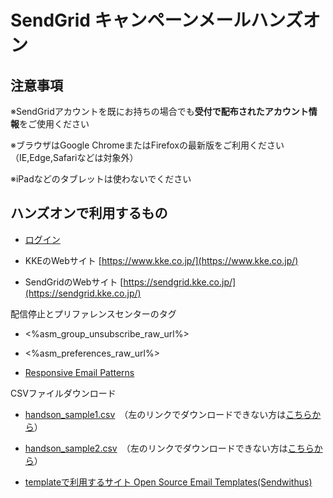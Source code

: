 # SendGrid キャンペーンメールハンズオン

## 注意事項

※SendGridアカウントを既にお持ちの場合でも**受付で配布されたアカウント情報**をご使用ください

※ブラウザはGoogle ChromeまたはFirefoxの最新版をご利用ください（IE,Edge,Safariなどは対象外）

※iPadなどのタブレットは使わないでください

## ハンズオンで利用するもの

- [ログイン](https://app.sendgrid.com/login)

- KKEのWebサイト [https://www.kke.co.jp/](https://www.kke.co.jp/)

- SendGridのWebサイト [https://sendgrid.kke.co.jp/](https://sendgrid.kke.co.jp/)

配信停止とプリファレンスセンターのタグ
- <%asm_group_unsubscribe_raw_url%>
- <%asm_preferences_raw_url%>

- [Responsive Email Patterns](http://responsiveemailpatterns.com/)

CSVファイルダウンロード
- [handson_sample1.csv](https://mchandson.blob.core.windows.net/mchandson/handson_sample1.csv)　（左のリンクでダウンロードできない方は[こちらから](https://1drv.ms/u/s!AioRWUgfQPSShUiQqDrpzfcx5qzm)）
- [handson_sample2.csv](https://mchandson.blob.core.windows.net/mchandson/handson_sample2.csv)　（左のリンクでダウンロードできない方は[こちらから](https://1drv.ms/u/s!AioRWUgfQPSShUlJBxa92H7CPP7n)）

- [templateで利用するサイト Open Source Email Templates(Sendwithus)](https://www.sendwithus.com/resources/templates)
